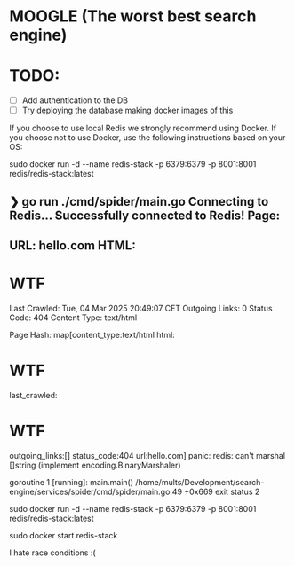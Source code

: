 # MOOGLE (The worst best search engine)

# TODO:

- [ ] Add authentication to the DB
- [ ] Try deploying the database making docker images of this

If you choose to use local Redis we strongly recommend using Docker. If you choose not to use Docker, use the following instructions based on your OS:

sudo docker run -d --name redis-stack -p 6379:6379 -p 8001:8001 redis/redis-stack:latest

❯ go run ./cmd/spider/main.go
Connecting to Redis...
Successfully connected to Redis!
Page:
-------------------------------------
URL: hello.com
HTML: <h1>WTF</h1>
Last Crawled: Tue, 04 Mar 2025 20:49:07 CET
Outgoing Links: 0
Status Code: 404
Content Type: text/html
-------------------------------------

Page Hash:
map[content_type:text/html html:<h1>WTF</h1> last_crawled:<h1>WTF</h1> outgoing_links:[] status_code:404 url:hello.com]
panic: redis: can't marshal []string (implement encoding.BinaryMarshaler)

goroutine 1 [running]:
main.main()
	/home/mults/Development/search-engine/services/spider/cmd/spider/main.go:49 +0x669
exit status 2

sudo docker run -d --name redis-stack -p 6379:6379 -p 8001:8001 redis/redis-stack:latest

sudo docker start redis-stack

I hate race conditions :(

